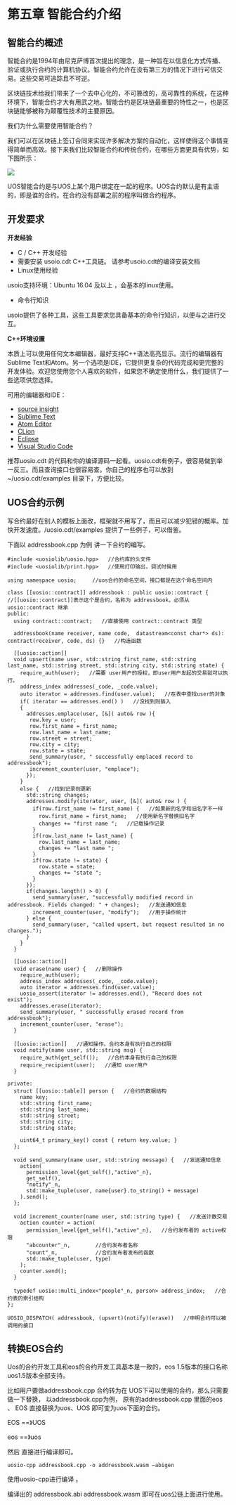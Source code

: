 # 第五章 智能合约介绍

## 智能合约概述

智能合约是1994年由尼克萨博首次提出的理念，是一种旨在以信息化方式传播、验证或执行合约的计算机协议。智能合约允许在没有第三方的情况下进行可信交易。这些交易可追踪且不可逆。

区块链技术给我们带来了一个去中心化的，不可篡改的，高可靠性的系统，在这种环境下，智能合约才大有用武之地。智能合约是区块链最重要的特性之一，也是区块链能够被称为颠覆性技术的主要原因。

我们为什么需要使用智能合约？

我们可以在区块链上签订合同来实现许多解决方案的自动化，这样使得这个事情变得简单而高效。接下来我们比较智能合约和传统合约，在哪些方面更具有优势，如下图所示：

![](.gitbook/assets/image.png)

UOS智能合约是与UOS上某个用户绑定在一起的程序。UOS合约默认是有主语的，即是谁的合约。在合约没有部署之前的程序叫做合约程序。

## 开发要求

**开发经验**

* C / C++ 开发经验
* 需要安装 usoio.cdt C++工具链。 请参考usoio.cdt的编译安装文档
* Linux使用经验

usoio支持环境：Ubuntu 16.04 及以上 ，会基本的linux使用。

* 命令行知识

usoio提供了各种工具，这些工具要求您具备基本的命令行知识，以便与之进行交互。

**C++环境设置**

本质上可以使用任何文本编辑器，最好支持C++语法高亮显示。流行的编辑器有Sublime Text和Atom。另一个选项是IDE，它提供更复杂的代码完成和更完整的开发体验。欢迎您使用您个人喜欢的软件，如果您不确定使用什么，我们提供了一些选项供您选择。

可用的编辑器和IDE：

* [source insight](https://www.sublimetext.com/)
* [Sublime Text](https://www.sublimetext.com/)
* [Atom Editor](https://atom.io/)
* [CLion](https://www.jetbrains.com/clion/)
* [Eclipse](http://www.eclipse.org/downloads/packages/release/oxygen/1a/eclipse-ide-cc-developers)
* [Visual Studio Code](https://code.visualstudio.com/)

推荐uosio.cdt 的代码和你的编译源码一起看。uosio.cdt有例子，很容易做到举一反三。而且查询接口也很容易查。你自己的程序也可以放到 ~/uosio.cdt/examples 目录下，方便比较。

##  UOS合约示例

写合约最好在别人的模板上面改，框架就不用写了，而且可以减少犯错的概率。加快开发速度。/uosio.cdt/examples 提供了一些例子，可以借鉴。

下面以 addressbook.cpp 为例 讲一下合约的编写。

```text
#include <uosiolib/uosio.hpp>   //合约库的头文件
#include <uosiolib/print.hpp>   //使用打印输出，调试时候用

using namespace uosio;     //uos合约的命名空间，接口都是在这个命名空间内

class [[uosio::contract]] addressbook : public uosio::contract {
//[[uosio::contract]]表示这个是合约，名称为 addressbook，必须从uosio::contract 继承
public:
  using contract::contract;   //直接使用 contract::contract 类型
  
  addressbook(name receiver, name code,  datastream<const char*> ds): contract(receiver, code, ds) {}   //构造函数
  
  [[uosio::action]] 
  void upsert(name user, std::string first_name, std::string last_name, std::string street, std::string city, std::string state) {
    require_auth(user);   //需要 user用户的授权，即user用户发起的交易就可以执行。
    address_index addresses(_code, _code.value);
    auto iterator = addresses.find(user.value);   //在表中查找user的对象
    if( iterator == addresses.end() )   //没找到则插入
    {
      addresses.emplace(user, [&]( auto& row ){
       row.key = user;
       row.first_name = first_name;
       row.last_name = last_name;
       row.street = street;
       row.city = city;
       row.state = state;
       send_summary(user, " successfully emplaced record to addressbook");
       increment_counter(user, "emplace");
      });
    }
    else {   //找到记录则更新
      std::string changes;
      addresses.modify(iterator, user, [&]( auto& row ) {
        if(row.first_name != first_name) {   //如果新的名字和旧名字不一样
          row.first_name = first_name;   //使用新名字替换旧名字
          changes += "first name ";   //记载操作记录
        }
        if(row.last_name != last_name) {
          row.last_name = last_name;
          changes += "last name ";
        }
        if(row.state != state) {
          row.state = state;
          changes += "state ";
        }
      });
      if(changes.length() > 0) {
        send_summary(user, "successfully modified record in addressbook. Fields changed: " + changes);   //发送通知信息
        increment_counter(user, "modify");   //用于操作统计
      } else {
        send_summary(user, "called upsert, but request resulted in no changes.");
      }
    }
  }
  
  [[uosio::action]]
  void erase(name user) {   //删除操作
    require_auth(user);
    address_index addresses(_code, _code.value);
    auto iterator = addresses.find(user.value);
    uosio_assert(iterator != addresses.end(), "Record does not exist");
    addresses.erase(iterator);
    send_summary(user, " successfully erased record from addressbook");
    increment_counter(user, "erase");
  }
  
  [[uosio::action]]   //通知操作。合约本身有执行自己的权限
  void notify(name user, std::string msg) {
    require_auth(get_self());   //合约本身有执行自己的权限
    require_recipient(user);   //通知 user用户
  }
  
private:
  struct [[uosio::table]] person {   //合约的数据结构
    name key;
    std::string first_name;
    std::string last_name;
    std::string street;
    std::string city;
    std::string state;
    
    uint64_t primary_key() const { return key.value; }
  };
  
  void send_summary(name user, std::string message) {   //发送通知信息
    action(
      permission_level{get_self(),"active"_n},
      get_self(),
      "notify"_n,
      std::make_tuple(user, name{user}.to_string() + message)
    ).send();
  };
  
  void increment_counter(name user, std::string type) {   //发送计数交易
    action counter = action(
      permission_level{get_self(),"active"_n},   //合约发布者的 active权限
      "abcounter"_n,        //合约发布者名称
      "count"_n,            //合约发布者发布的函数
      std::make_tuple(user, type)
    );
    counter.send();
  }
  
  typedef uosio::multi_index<"people"_n, person> address_index;   //合约表的索引结构
};

UOSIO_DISPATCH( addressbook, (upsert)(notify)(erase))   //申明合约可以被调用的接口
```

##  转换EOS合约

Uos的合约开发工具和eos的合约开发工具基本是一致的，eos 1.5版本的接口名称 uos1.5版本全部支持。

比如用户要做addressbook.cpp 合约转为在 UOS下可以使用的合约，那么只需要做一下替换， 以addressbook.cpp为例， 原有的addressbook.cpp 里面的eos 、 EOS 直接替换为uos、UOS 即可变为uos下面的合约。

EOS ==》UOS

eos ==》uos

然后 直接进行编译即可。

```text
uosio-cpp addressbook.cpp -o addressbook.wasm –abigen 
```

使用uosio-cpp进行编译 。

编译出的 addressbook.abi    addressbook.wasm 即可在uos公链上面进行使用。

